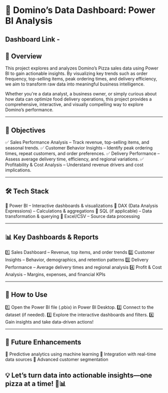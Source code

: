 # 🍕 Domino’s Data Dashboard: Power BI Analysis

## Dashboard Link - <a herf="https://github.com/Balabhadra-nayak07/Domino-s-Data-Analysis/blob/main/Domino's.pbix"></a>

## 📌 Overview

This project explores and analyzes Domino’s Pizza sales data using Power BI to gain actionable insights. By visualizing key trends such as order frequency, top-selling items, peak ordering times, and delivery efficiency, we aim to transform raw data into meaningful business intelligence.

Whether you're a data analyst, a business owner, or simply curious about how data can optimize food delivery operations, this project provides a comprehensive, interactive, and visually compelling way to explore Domino’s performance.


---

## 🎯 Objectives

✅ Sales Performance Analysis – Track revenue, top-selling items, and seasonal trends.
✅ Customer Behavior Insights – Identify peak ordering times, repeat customers, and order preferences.
✅ Delivery Performance – Assess average delivery time, efficiency, and regional variations.
✅ Profitability & Cost Analysis – Understand revenue drivers and cost implications.


---

## 🛠 Tech Stack

🔹 Power BI – Interactive dashboards & visualizations
🔹 DAX (Data Analysis Expressions) – Calculations & aggregations
🔹 SQL (if applicable) – Data transformation & querying
🔹 Excel/CSV – Source data processing


---

## 📊 Key Dashboards & Reports

1️⃣ Sales Dashboard – Revenue, top items, and order trends
2️⃣ Customer Insights – Behavior, demographics, and retention patterns
3️⃣ Delivery Performance – Average delivery times and regional analysis
4️⃣ Profit & Cost Analysis – Margins, expenses, and financial KPIs


---

## 🚀 How to Use

1️⃣ Open the Power BI file (.pbix) in Power BI Desktop.
2️⃣ Connect to the dataset (if needed).
3️⃣ Explore the interactive dashboards and filters.
4️⃣ Gain insights and take data-driven actions!


---

## 📌 Future Enhancements

🔹 Predictive analytics using machine learning
🔹 Integration with real-time data sources
🔹 Advanced customer segmentation

## 💡 Let’s turn data into actionable insights—one pizza at a time! 🍕📊

